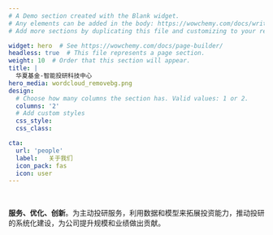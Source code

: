 ```yaml
---
# A Demo section created with the Blank widget.
# Any elements can be added in the body: https://wowchemy.com/docs/writing-markdown-latex/
# Add more sections by duplicating this file and customizing to your requirements.

widget: hero  # See https://wowchemy.com/docs/page-builder/
headless: true  # This file represents a page section.
weight: 10  # Order that this section will appear.
title: |
  华夏基金-智能投研科技中心
hero_media: wordcloud_removebg.png
design:
  # Choose how many columns the section has. Valid values: 1 or 2.
  columns: '2'
  # Add custom styles
  css_style:
  css_class:

cta:
  url: 'people'
  label:   关于我们
  icon_pack: fas
  icon: user
---
```


<br>

**服务、优化、创新**。为主动投研服务，利用数据和模型来拓展投资能力，推动投研的系统化建设，为公司提升规模和业绩做出贡献。




